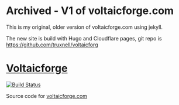# Archived - V1 of voltaicforge.com
This is my original, older version of voltaicforge.com using jekyll.

The new site is build with Hugo and Cloudflare pages, git repo is https://github.com/truxnell/voltaicforg


# [Voltaicforge](https://voltaicforge.com)

[![Build Status](https://travis-ci.org/voltaicforge/voltaicforge.github.io.svg?branch=release)](https://travis-ci.org/voltaicforge/voltaicforge.github.io)

Source code for [voltaicforge.com](https://voltaicforge.com)
